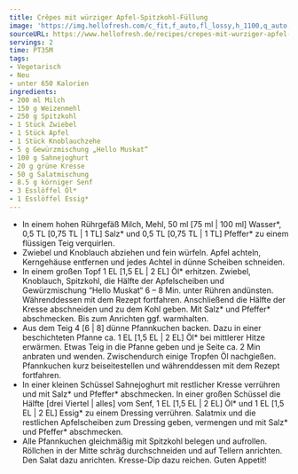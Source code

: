 ```yaml
---
title: Crêpes mit würziger Apfel-Spitzkohl-Füllung
image: 'https://img.hellofresh.com/c_fit,f_auto,fl_lossy,h_1100,q_auto,w_2600/hellofresh_s3/image/crepes-mit-wurziger-apfel-spitzkohl-fullung-63367ce5.jpg'
sourceURL: https://www.hellofresh.de/recipes/crepes-mit-wurziger-apfel-spitzkohl-fullung-63171d8af8d6a7f8170b6f30
servings: 2
time: PT35M
tags:
- Vegetarisch
- Neu
- unter 650 Kalorien
ingredients:
- 200 ml Milch
- 150 g Weizenmehl
- 250 g Spitzkohl
- 1 Stück Zwiebel
- 1 Stück Apfel
- 1 Stück Knoblauchzehe
- 5 g Gewürzmischung „Hello Muskat“
- 100 g Sahnejoghurt
- 20 g grüne Kresse
- 50 g Salatmischung
- 8.5 g körniger Senf
- 3 Esslöffel Öl*
- 1 Esslöffel Essig*
---
```


- In einem hohen Rührgefäß Milch, Mehl, 50 ml [75 ml | 100 ml] Wasser\*, 0,5 TL [0,75 TL | 1 TL] Salz\* und 0,5 TL [0,75 TL | 1 TL] Pfeffer\* zu einem flüssigen Teig verquirlen.
- Zwiebel und Knoblauch abziehen und fein würfeln.  Apfel achteln, Kerngehäuse entfernen und jedes Achtel in dünne Scheiben schneiden.
- In einem großen Topf 1 EL [1,5 EL | 2 EL] Öl\* erhitzen. Zwiebel, Knoblauch, Spitzkohl, die Hälfte der Apfelscheiben und Gewürzmischung “Hello Muskat“ 6 – 8 Min. unter Rühren andünsten.  Währenddessen mit dem Rezept fortfahren.  Anschließend die Hälfte der Kresse abschneiden und zu dem Kohl geben. Mit Salz\* und Pfeffer\* abschmecken. Bis zum Anrichten ggf. warmhalten.
- Aus dem Teig 4 [6 | 8] dünne Pfannkuchen backen. Dazu in einer beschichteten Pfanne ca. 1 EL [1,5 EL | 2 EL] Öl\* bei mittlerer Hitze erwärmen. Etwas Teig in die Pfanne geben und je Seite ca. 2 Min anbraten und wenden. Zwischendurch einige Tropfen Öl nachgießen.  Pfannkuchen kurz beiseitestellen und währenddessen mit dem Rezept fortfahren.
- In einer kleinen Schüssel Sahnejoghurt mit restlicher Kresse verrühren und mit Salz\* und Pfeffer\* abschmecken.  In einer großen Schüssel die Hälfte [drei Viertel | alles] vom Senf, 1 EL [1,5 EL | 2 EL] Öl\* und 1 EL [1,5 EL | 2 EL] Essig\* zu einem Dressing verrühren.  Salatmix und die restlichen Apfelscheiben zum Dressing geben, vermengen und mit Salz\* und Pfeffer\* abschmecken.
- Alle Pfannkuchen gleichmäßig mit Spitzkohl belegen und aufrollen. Röllchen in der Mitte schräg durchschneiden und auf Tellern anrichten. Den Salat dazu anrichten. Kresse-Dip dazu reichen.  Guten Appetit!
